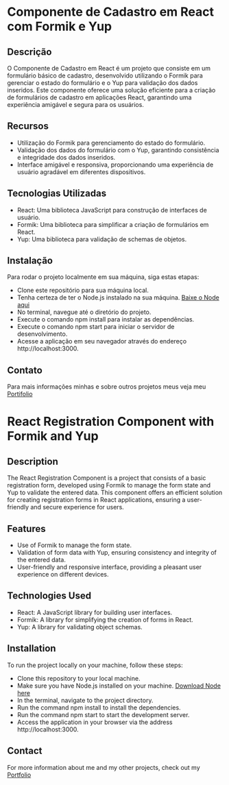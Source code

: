 # Componente de Cadastro em React com Formik e Yup
## Descrição
O Componente de Cadastro em React é um projeto que consiste em um formulário básico de cadastro, desenvolvido utilizando o Formik para gerenciar o estado do formulário e o Yup para validação dos dados inseridos. Este componente oferece uma solução eficiente para a criação de formulários de cadastro em aplicações React, garantindo uma experiência amigável e segura para os usuários.

## Recursos
- Utilização do Formik para gerenciamento do estado do formulário.
- Validação dos dados do formulário com o Yup, garantindo consistência e integridade dos dados inseridos.
- Interface amigável e responsiva, proporcionando uma experiência de usuário agradável em diferentes dispositivos.

## Tecnologias Utilizadas
- React: Uma biblioteca JavaScript para construção de interfaces de usuário.
- Formik: Uma biblioteca para simplificar a criação de formulários em React.
- Yup: Uma biblioteca para validação de schemas de objetos.

## Instalação
Para rodar o projeto localmente em sua máquina, siga estas etapas:

- Clone este repositório para sua máquina local.
- Tenha certeza de ter o Node.js instalado na sua máquina. [Baixe o Node aqui](https://nodejs.org/en/download/)
- No terminal, navegue até o diretório do projeto.
- Execute o comando npm install para instalar as dependências.
- Execute o comando npm start para iniciar o servidor de desenvolvimento.
- Acesse a aplicação em seu navegador através do endereço http://localhost:3000.

## Contato
Para mais informações minhas e sobre outros projetos meus veja meu [Portifolio](https://github.com/MatheusViuge/PortifolioMatheusViuge)

# React Registration Component with Formik and Yup
## Description
The React Registration Component is a project that consists of a basic registration form, developed using Formik to manage the form state and Yup to validate the entered data. This component offers an efficient solution for creating registration forms in React applications, ensuring a user-friendly and secure experience for users.

## Features
- Use of Formik to manage the form state.
- Validation of form data with Yup, ensuring consistency and integrity of the entered data.
- User-friendly and responsive interface, providing a pleasant user experience on different devices.

## Technologies Used
- React: A JavaScript library for building user interfaces.
- Formik: A library for simplifying the creation of forms in React.
- Yup: A library for validating object schemas.

## Installation
To run the project locally on your machine, follow these steps:

- Clone this repository to your local machine.
- Make sure you have Node.js installed on your machine. [Download Node here](https://nodejs.org/en/download/)
- In the terminal, navigate to the project directory.
- Run the command npm install to install the dependencies.
- Run the command npm start to start the development server.
- Access the application in your browser via the address http://localhost:3000.

## Contact
For more information about me and my other projects, check out my [Portfolio](https://github.com/MatheusViuge/PortifolioMatheusViuge)